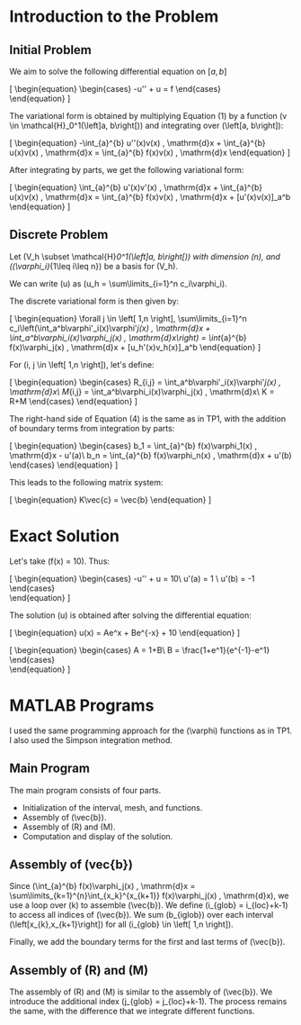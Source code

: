 # Introduction to the Problem

## Initial Problem

We aim to solve the following differential equation on $\left[a, b\right]$

\[
\begin{equation}
    \begin{cases}
        -u'' + u = f
    \end{cases}       
\end{equation}
\]

The variational form is obtained by multiplying Equation (1) by a function \(v \in \mathcal{H}_0^1(\left]a, b\right[)\) and integrating over \(\left[a, b\right]\):

\[
\begin{equation}
        -\int_{a}^{b} u''(x)v(x) \, \mathrm{d}x + \int_{a}^{b} u(x)v(x) \, \mathrm{d}x = \int_{a}^{b} f(x)v(x) \, \mathrm{d}x
\end{equation}
\]

After integrating by parts, we get the following variational form:

\[
\begin{equation}
        \int_{a}^{b} u'(x)v'(x) \, \mathrm{d}x + \int_{a}^{b} u(x)v(x) \, \mathrm{d}x = \int_{a}^{b} f(x)v(x) \, \mathrm{d}x + [u'(x)v(x)]_a^b
\end{equation}
\]

## Discrete Problem

Let \(V_h \subset \mathcal{H}_0^1(\left]a, b\right[)\) with dimension \(n\), and \((\varphi_i)_{1\leq i\leq n}\) be a basis for \(V_h\).

We can write \(u\) as \(u_h = \sum\limits_{i=1}^n c_i\varphi_i\).

The discrete variational form is then given by:

\[
\begin{equation}
        \forall j \in \left[ 1,n \right], \sum\limits_{i=1}^n c_i\left(\int_a^b\varphi'_i(x)\varphi'_j(x) \, \mathrm{d}x + \int_a^b\varphi_i(x)\varphi_j(x) \, \mathrm{d}x\right) = \int_{a}^{b} f(x)\varphi_j(x) \, \mathrm{d}x + [u_h'(x)v_h(x)]_a^b
\end{equation}
\]

For \(i, j \in \left[ 1,n \right]\), let's define:

\[
\begin{equation}
    \begin{cases}
        R_{i,j} = \int_a^b\varphi'_i(x)\varphi'_j(x) \, \mathrm{d}x\\
        M_{i,j} = \int_a^b\varphi_i(x)\varphi_j(x) \, \mathrm{d}x\\
        K = R+M
    \end{cases}
\end{equation}
\]

The right-hand side of Equation (4) is the same as in TP1, with the addition of boundary terms from integration by parts:

\[
\begin{equation}
\begin{cases}
    b_1 = \int_{a}^{b} f(x)\varphi_1(x) \, \mathrm{d}x - u'(a)\\
    b_n = \int_{a}^{b} f(x)\varphi_n(x) \, \mathrm{d}x + u'(b)
\end{cases}
\end{equation}
\]

This leads to the following matrix system:

\[
\begin{equation}
    K\vec{c} = \vec{b}
\end{equation}
\]

# Exact Solution

Let's take \(f(x) = 10\). Thus:

\[
\begin{equation}
    \begin{cases}
        -u'' + u = 10\\
        u'(a) = 1 \\
        u'(b) = -1
    \end{cases}       
\end{equation}
\]

The solution \(u\) is obtained after solving the differential equation:

\[
\begin{equation}
    u(x) = Ae^x + Be^{-x} + 10
\end{equation}
\]

\[
\begin{equation}
    \begin{cases}
        A = 1+B\\
        B = \frac{1+e^1}{e^{-1}-e^1}
    \end{cases}       
\end{equation}
\]

# MATLAB Programs

I used the same programming approach for the \(\varphi\) functions as in TP1. I also used the Simpson integration method.

## Main Program

The main program consists of four parts.

- Initialization of the interval, mesh, and functions.
- Assembly of \(\vec{b}\).
- Assembly of \(R\) and \(M\).
- Computation and display of the solution.

## Assembly of \(vec{b}\)

Since \(\int_{a}^{b} f(x)\varphi_j(x) \, \mathrm{d}x = \sum\limits_{k=1}^{n}\int_{x_k}^{x_{k+1}} f(x)\varphi_j(x) \, \mathrm{d}x\), we use a loop over \(k\) to assemble \(\vec{b}\). We define \(i_{glob} = i_{loc}+k-1\) to access all indices of \(\vec{b}\). We sum \(b_{iglob}\) over each interval \(\left[x_{k},x_{k+1}\right]\) for all \(i_{glob} \in \left[ 1,n \right]\).

Finally, we add the boundary terms for the first and last terms of \(\vec{b}\).

## Assembly of \(R\) and \(M\)

The assembly of \(R\) and \(M\) is similar to the assembly of \(\vec{b}\). We introduce the additional index \(j_{glob} = j_{loc}+k-1\). The process remains the same, with the difference that we integrate different functions.
